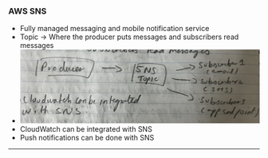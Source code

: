 
### AWS SNS

- Fully managed messaging and mobile notification service
- Topic -> Where the producer puts messages and subscribers read messages
- ![awssns.png](Attachments/awssns.png)
- CloudWatch can be integrated with SNS
- Push notifications can be done with SNS


---
